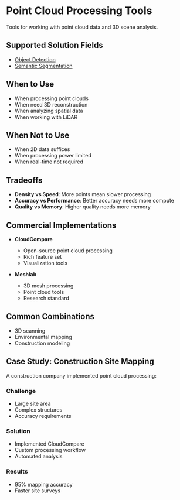# Point Cloud Processing Tools

Tools for working with point cloud data and 3D scene analysis.

## Supported Solution Fields

- [Object Detection](../solutions/object-detection)
- [Semantic Segmentation](../solutions/semantic-segmentation)

## When to Use

- When processing point clouds
- When need 3D reconstruction
- When analyzing spatial data
- When working with LiDAR

## When Not to Use

- When 2D data suffices
- When processing power limited
- When real-time not required

## Tradeoffs

- **Density vs Speed**: More points mean slower processing
- **Accuracy vs Performance**: Better accuracy needs more compute
- **Quality vs Memory**: Higher quality needs more memory

## Commercial Implementations

- **CloudCompare**

  - Open-source point cloud processing
  - Rich feature set
  - Visualization tools

- **Meshlab**
  - 3D mesh processing
  - Point cloud tools
  - Research standard

## Common Combinations

- 3D scanning
- Environmental mapping
- Construction modeling

## Case Study: Construction Site Mapping

A construction company implemented point cloud processing:

### Challenge

- Large site area
- Complex structures
- Accuracy requirements

### Solution

- Implemented CloudCompare
- Custom processing workflow
- Automated analysis

### Results

- 95% mapping accuracy
- Faster site surveys
